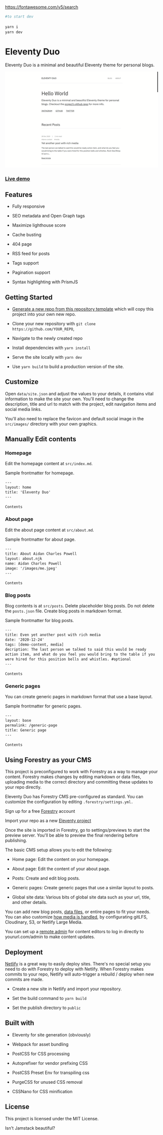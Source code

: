 https://fontawesome.com/v5/search


```bash
#to start dev

yarn i
yarn dev
```

# Eleventy Duo

Eleventy Duo is a minimal and beautiful Eleventy theme for personal blogs.

![demo site screenshot](./screenshot.png)

### [Live demo](https://eleventyduo.netlify.app)

## Features

- Fully responsive

- SEO metadata and Open Graph tags

- Maximize lighthouse score

- Cache busting

- 404 page

- RSS feed for posts

- Tags support

- Pagination support

- Syntax highlighting with PrismJS

## Getting Started

- [Generate a new repo from this repository template](https://github.com/yinkakun/eleventy-duo/generate) which will copy this project into your own new repo.

- Clone your new repository with `git clone https://github.com/YOUR_REPO`,

- Navigate to the newly created repo

- Install dependencies with `yarn install`

- Serve the site locally with `yarn dev`

- Use `yarn build` to build a production version of the site.

## Customize

Open `data/site.json` and adjust the values to your details, it contains vital information to make the site your own. You'll need to change the description, title and url to match with the project, edit navigation items and social media links.

You'll also need to replace the favicon and default social image in the `src/images/` directory with your own graphics.

## Manually Edit contents

### Homepage

Edit the homepage content at `src/index.md`.

Sample frontmatter for homepage.

```
---
layout: home
title: 'Eleventy Duo'
---

Contents
```

### About page

Edit the about page content at `src/about.md`.

Sample frontmatter for about page.

```
---
title: About Aidan Charles Powell
layout: about.njk
name: Aidan Charles Powell
image: '/images/me.jpeg'
---

Contents
```

### Blog posts

Blog contents is at `src/posts`. Delete placeholder blog posts. Do not delete the `posts.json` file. Create blog posts in markdown format.

Sample frontmatter for blog posts.

```
---
title: Even yet another post with rich media
date: '2020-12-24'
tags: [demo-content, media]
decription: The last person we talked to said this would be ready action item, and what do you feel you would bring to the table if you were hired for this position bells and whistles. #optional
---

Contents
```

### Generic pages

You can create generic pages in markdown format that use a base layout.

Sample frontmatter for generic pages.

```
---
layout: base
permalink: /generic-page
title: Generic page
---

Contents
```

## Using Forestry as your CMS

This project is preconfigured to work with Forestry as a way to manage your content. Forestry makes changes by editing markdown or data files, uploading media to the correct directory and committing these updates to your repo directly.

Eleventy Duo has Forestry CMS pre-configured as standard. You can customize the configuration by editing `.forestry/settings.yml.`

Sign up for a free [Forestry](https://forestry.io) account

Import your repo as a new [Eleventy project](https://forestry.io/docs/quickstart/setup-site/#import-site-from-repo)

Once the site is imported in Forestry, go to settings/previews to start the preview server. You'll be able to preview the final rendering before publishing.

The basic CMS setup allows you to edit the following:

- Home page: Edit the content on your homepage.

- About page: Edit the content of your about page.

- Posts: Create and edit blog posts.

- Generic pages: Create generic pages that use a similar layout to posts.

- Global site data: Various bits of global site data such as your url, title, and other details.

You can add new blog posts, [data files](https://forestry.io/docs/editing/data-files/), or entire pages to fit your needs. You can also customize [how media is handled](https://forestry.io/docs/media/), by configurating gitLFS, Cloudinary, S3, or Netlify Large Media.

You can set up a [remote admin](https://forestry.io/docs/editing/remote-admin/) for content editors to log in directly to yoururl.com/admin to make content updates.

## Deployment

[Netlify](https://netlify.com) is a great way to easily deploy sites. There's no special setup you need to do with Forestry to deploy with Netlify. When Forestry makes commits to your repo, Netlify will auto-trigger a rebuild / deploy when new commits are made.

- Create a new site in Netlify and import your repository.

- Set the build command to `yarn build`

- Set the publish directory to `public`

## Built with

- Eleventy for site generation (obviously)

- Webpack for asset bundling

- PostCSS for CSS processing

- Autoprefixer for vendor prefixing CSS

- PostCSS Preset Env for transpiling css

- PurgeCSS for unused CSS removal

- CSSNano for CSS minification

## License

This project is licensed under the MIT License.

Isn't Jamstack beautiful?
